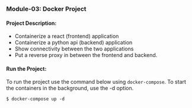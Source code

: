 ### Module-03: Docker Project

#### Project Description: 
- Containerize a react (frontend) application 
- Containerize a python api (backend) application 
- Show connectivity between the two applications
- Put a reverse proxy in between the frontend and backend.

#### Run the Project:
To run the project use the command below using `docker-compose`. To start the containers in the background, use the -d option.
```shell
$ docker-compose up -d
```
